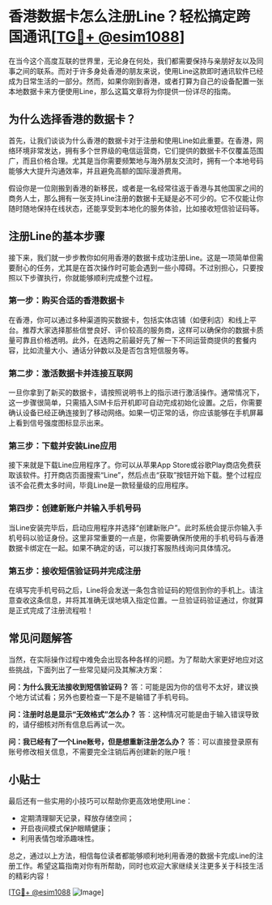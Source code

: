 # 香港数据卡怎么注册Line？轻松搞定跨国通讯[[TG💪+ @esim1088](https://t.me/s/esim1088)]

在当今这个高度互联的世界里，无论身在何处，我们都需要保持与亲朋好友以及同事之间的联系。而对于许多身处香港的朋友来说，使用Line这款即时通讯软件已经成为日常生活的一部分。然而，如果你刚到香港，或者打算为自己的设备配置一张本地数据卡来方便使用Line，那么这篇文章将为你提供一份详尽的指南。

## 为什么选择香港的数据卡？

首先，让我们谈谈为什么香港的数据卡对于注册和使用Line如此重要。在香港，网络环境非常发达，拥有多个世界级的电信运营商，它们提供的数据卡不仅覆盖范围广，而且价格合理。尤其是当你需要频繁地与海外朋友交流时，拥有一个本地号码能够大大提升沟通效率，并且避免高额的国际漫游费用。

假设你是一位刚搬到香港的新移民，或者是一名经常往返于香港与其他国家之间的商务人士，那么拥有一张支持Line注册的数据卡无疑是必不可少的。它不仅能让你随时随地保持在线状态，还能享受到本地化的服务体验，比如接收短信验证码等。

## 注册Line的基本步骤

接下来，我们就一步步教你如何用香港的数据卡成功注册Line。这是一项简单但需要耐心的任务，尤其是在首次操作时可能会遇到一些小障碍。不过别担心，只要按照以下步骤执行，你就能够顺利完成整个过程。

### 第一步：购买合适的香港数据卡

在香港，你可以通过多种渠道购买数据卡，包括实体店铺（如便利店）和线上平台。推荐大家选择那些信誉良好、评价较高的服务商，这样可以确保你的数据卡质量可靠且价格透明。此外，在选购之前最好先了解一下不同运营商提供的套餐内容，比如流量大小、通话分钟数以及是否包含短信服务等。

### 第二步：激活数据卡并连接互联网

一旦你拿到了新买的数据卡，请按照说明书上的指示进行激活操作。通常情况下，这一步骤很简单，只需插入SIM卡后开机即可自动完成初始化设置。之后，你需要确认设备已经正确连接到了移动网络。如果一切正常的话，你应该能够在手机屏幕上看到信号强度图标显示出来。

### 第三步：下载并安装Line应用

接下来就是下载Line应用程序了。你可以从苹果App Store或谷歌Play商店免费获取该软件。打开商店页面搜索“Line”，然后点击“获取”按钮开始下载。整个过程应该不会花费太多时间，毕竟Line是一款轻量级的应用程序。

### 第四步：创建新账户并输入手机号码

当Line安装完毕后，启动应用程序并选择“创建新账户”。此时系统会提示你输入手机号码以验证身份。这里非常重要的一点是，你需要确保所使用的手机号码与香港数据卡绑定在一起。如果不确定的话，可以拨打客服热线询问具体情况。

### 第五步：接收短信验证码并完成注册

在填写完手机号码之后，Line将会发送一条包含验证码的短信到你的手机上。请注意查收这条信息，并将其准确无误地填入指定位置。一旦验证码验证通过，你就算是正式完成了注册流程啦！

## 常见问题解答

当然，在实际操作过程中难免会出现各种各样的问题。为了帮助大家更好地应对这些挑战，下面列出了一些常见疑问及其解决方案：

**问：为什么我无法接收到短信验证码？**
答：可能是因为你的信号不太好，建议换个地方试试看；另外也要检查一下是不是输错了手机号码。

**问：注册时总是显示“无效格式”怎么办？**
答：这种情况可能是由于输入错误导致的，请仔细核对所有信息后再试一次。

**问：我已经有了一个Line账号，但是想重新注册怎么办？**
答：可以直接登录原有账号修改相关信息，不需要完全注销后再创建新的账户哦！

## 小贴士

最后还有一些实用的小技巧可以帮助你更高效地使用Line：

- 定期清理聊天记录，释放存储空间；
- 开启夜间模式保护眼睛健康；
- 利用表情包增添趣味性。

总之，通过以上方法，相信每位读者都能够顺利地利用香港的数据卡完成Line的注册工作。希望这篇指南对你有所帮助，同时也欢迎大家继续关注更多关于科技生活的精彩内容！

[[TG💪+ @esim1088](https://t.me/s/esim1088) ![Image](https://i.postimg.cc/4NQfJmqS/Snipaste-2025-05-13-00-14-12.png)]